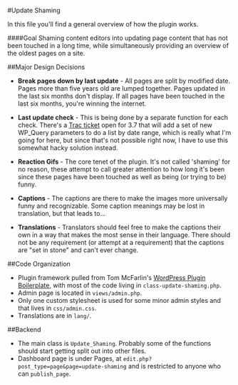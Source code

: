 #Update Shaming

In this file you'll find a general overview of how the plugin works.

####Goal
Shaming content editors into updating page content that has not been touched in a long time, while simultaneously providing an overview of the oldest pages on a site.

##Major Design Decisions
* **Break pages down by last update** - All pages are split by modified date. Pages more than five years old are lumped together. Pages updated in the last six months don't display. If all pages have been touched in the last six months, you're winning the internet.

* **Last update check** - This is being done by a separate function for each check. There's a [Trac ticket](https://core.trac.wordpress.org/ticket/18694) open for 3.7 that will add a set of new WP_Query parameters to do a list by date range, which is really what I'm going for here, but since that's not possible right now, I have to use this somewhat hacky solution instead.

* **Reaction Gifs** - The core tenet of the plugin. It's not called 'shaming' for no reason, these attempt to call greater attention to how long it's been since these pages have been touched as well as being (or trying to be) funny.

* **Captions** - The captions are there to make the images more universally funny and recognizable. Some caption meanings may be lost in translation, but that leads to...

* **Translations** - Translators should feel free to make the captions their own in a way that makes the most sense in their language. There should not be any requirement (or attempt at a requirement) that the captions are "set in stone" and can't ever change.

##Code Organization
* Plugin framework pulled from Tom McFarlin's [WordPress Plugin Boilerplate](https://github.com/tommcfarlin/WordPress-Plugin-Boilerplate), with most of the code living in `class-update-shaming.php`.
* Admin page is located in `views/admin.php`.
* Only one custom stylesheet is used for some minor admin styles and that lives in `css/admin.css`.
* Translations are in `lang/`.

##Backend
* The main class is `Update_Shaming`. Probably some of the functions should start getting split out into other files.
* Dashboard page is under Pages, at `edit.php?post_type=page&page=update-shaming` and is restricted to anyone who can `publish_page`.